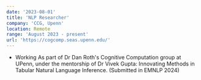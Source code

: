 ```yaml
---
date: '2023-08-01'
title: 'NLP Researcher'
company: 'CCG, Upenn'
location: Remote
range: 'August 2023 - present'
url: 'https://cogcomp.seas.upenn.edu/'
---
```


- Working As part of Dr Dan Roth's Cognitive Computation group at UPenn, under the mentorship of Dr Vivek Gupta: Innovating Methods in Tabular Natural Language Inference. (Submitted in EMNLP 2024)